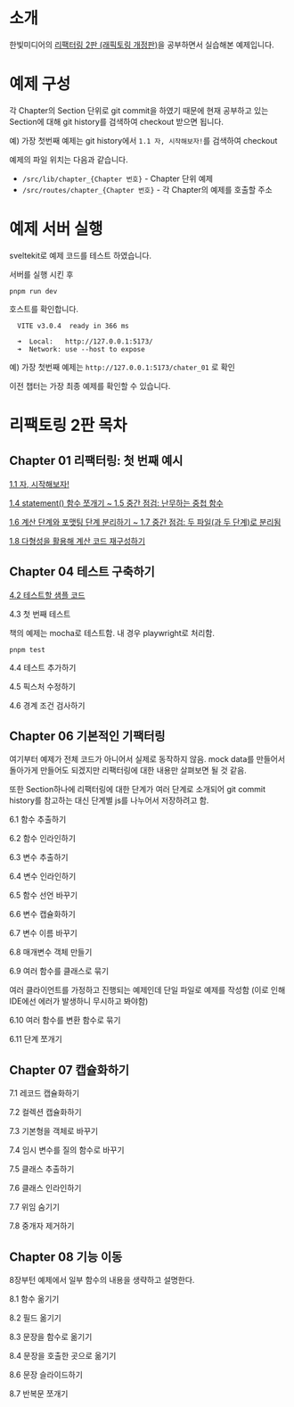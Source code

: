 # 소개

한빛미디어의 [리팩터링 2판 (래픽토링 개정판)](https://www.hanbit.co.kr/store/books/look.php?p_code=B6952616555)을 공부하면서 실습해본 예제입니다.

# 예제 구성

각 Chapter의 Section 단위로 git commit을 하였기 때문에 현재 공부하고 있는 Section에 대해 git history를 검색하여 checkout 받으면 됩니다.

예) 가장 첫번째 예제는 git history에서 `1.1 자, 시작해보자!`를 검색하여 checkout 

예제의 파일 위치는 다음과 같습니다.

- `/src/lib/chapter_{Chapter 번호}` - Chapter 단위 예제
- `/src/routes/chapter_{Chapter 번호}` - 각 Chapter의 예제를 호출할 주소

# 예제 서버 실행

sveltekit로 예제 코드를 테스트 하였습니다.

서버를 실행 시킨 후 

```
pnpm run dev
```

호스트를 확인합니다.

```
  VITE v3.0.4  ready in 366 ms

  ➜  Local:   http://127.0.0.1:5173/
  ➜  Network: use --host to expose
```

예) 가장 첫번째 예제는 `http://127.0.0.1:5173/chater_01` 로 확인



이전 챕터는 가장 최종 예제를 확인할 수 있습니다.

# 리팩토링 2판 목차

## Chapter 01 리팩터링: 첫 번째 예시

[1.1 자, 시작해보자!](http://127.0.0.1:5173/chapter_01)

[1.4 statement() 함수 쪼개기 ~ 1.5 중간 점검: 난무하는 중첩 함수](http://127.0.0.1:5173/chapter_01)

[1.6 계산 단계와 포맷팅 단계 분리하기 ~ 1.7 중간 점검: 두 파일(과 두 단계)로 분리됨](http://127.0.0.1:5173/chapter_01)

[1.8 다형성을 활용해 계산 코드 재구성하기](http://127.0.0.1:5173/chapter_01)

## Chapter 04 테스트 구축하기

[4.2 테스트할 샘플 코드](http://127.0.0.1:5173/chapter_04)

4.3 첫 번째 테스트

책의 예제는 mocha로 테스트함.
내 경우 playwright로 처리함.

```
pnpm test
```

4.4 테스트 추가하기

4.5 픽스처 수정하기

4.6 경계 조건 검사하기

## Chapter 06 기본적인 기팩터링

여기부터 예제가 전체 코드가 아니어서 실제로 동작하지 않음.
mock data를 만들어서 돌아가게 만들어도 되겠지만 리팩터링에 대한 내용만 살펴보면 될 것 같음.

또한 Section하나에 리팩터링에 대한 단계가 여러 단계로 소개되어 git commit history를 참고하는 대신 단계별 js를 나누어서 저장하려고 함.

6.1 함수 추출하기

6.2 함수 인라인하기

6.3 변수 추출하기

6.4 변수 인라인하기

6.5 함수 선언 바꾸기

6.6 변수 캡슐화하기

6.7 변수 이름 바꾸기

6.8 매개변수 객체 만들기

6.9 여러 함수를 클래스로 묶기

여러 클라이언트를 가정하고 진행되는 예제인데 단일 파일로 예제를 작성함 (이로 인해 IDE에선 에러가 발생하니 무시하고 봐야함)

6.10 여러 함수를 변환 함수로 묶기

6.11 단계 쪼개기

## Chapter 07 캡슐화하기

7.1 레코드 캡슐화하기

7.2 컬렉션 캡슐화하기

7.3 기본형을 객체로 바꾸기

7.4 임시 변수를 질의 함수로 바꾸기

7.5 클래스 추출하기

7.6 클래스 인라인하기

7.7 위임 숨기기

7.8 중개자 제거하기

## Chapter 08 기능 이동

8장부턴 예제에서 일부 함수의 내용을 생략하고 설명한다.

8.1 함수 옮기기

8.2 필드 옮기기

8.3 문장을 함수로 옮기기

8.4 문장을 호출한 곳으로 옮기기

8.6 문장 슬라이드하기

8.7 반복문 쪼개기